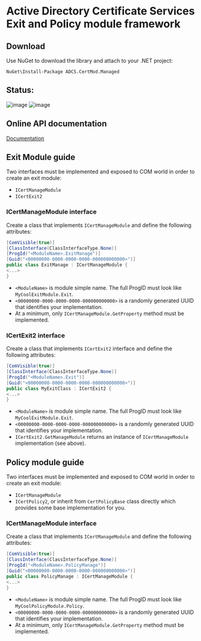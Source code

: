 # Active Directory Certificate Services Exit and Policy module framework

## Download
Use NuGet to download the library and attach to your .NET project:
```
NuGet\Install-Package ADCS.CertMod.Managed
```

## Status:
![image](https://dev.azure.com/pkisolutions/ADCS-CertMod/_apis/build/status/ADCS-CertMod-Nupkg?branchName=master&jobName=Agent%20job%201) ![image](https://img.shields.io/nuget/v/ADCS.CertMod.Managed)

## Online API documentation
[Documentation](https://www.pkisolutions.com/apidocs/certmod)

## Exit Module guide
Two interfaces must be implemented and exposed to COM world in order to create an exit module:
- `ICertManageModule`
- `ICertExit2`

### ICertManageModule interface
Create a class that implements `ICertManageModule` and define the following attributes:
```C#
[ComVisible(true)]
[ClassInterface(ClassInterfaceType.None)]
[ProgId("<ModuleName>.ExitManage")]
[Guid("<00000000-0000-0000-0000-000000000000>")]
public class ExitManage : ICertManageModule {
<...>
}
```
- `<ModuleName>` is module simple name. The full ProgID must look like `MyCoolExitModule.Exit`.
- `<00000000-0000-0000-0000-000000000000>` is a randomly generated UUID that identifies your implementation.
- At a minimum, only `ICertManageModule.GetProperty` method must be implemented.

### ICertExit2 interface
Create a class that implements `ICertExit2` interface and define the following attributes:
```C#
[ComVisible(true)]
[ClassInterface(ClassInterfaceType.None)]
[ProgId("<ModuleName>.Exit")]
[Guid("<00000000-0000-0000-0000-000000000000>")]
public class MyExitClass : ICertExit2 {
<...>
}
```

- `<ModuleName>` is module simple name. The full ProgID must look like `MyCoolExitModule.Exit`.
- `<00000000-0000-0000-0000-000000000000>` is a randomly generated UUID that identifies your implementation.
- `ICertExit2.GetManageModule` returns an instance of `ICertManageModule` implementation (see above).

## Policy module guide
Two interfaces must be implemented and exposed to COM world in order to create an exit module:
- `ICertManageModule`
- `ICertPolicy2`, or inherit from `CertPolicyBase` class directly which provides some base implementation for you.


### ICertManageModule interface
Create a class that implements `ICertManageModule` and define the following attributes:
```C#
[ComVisible(true)]
[ClassInterface(ClassInterfaceType.None)]
[ProgId("<ModuleName>.PolicyManage")]
[Guid("<00000000-0000-0000-0000-000000000000>")]
public class PolicyManage : ICertManageModule {
<...>
}
```
- `<ModuleName>` is module simple name. The full ProgID must look like `MyCoolPolicyModule.Policy`.
- `<00000000-0000-0000-0000-000000000000>` is a randomly generated UUID that identifies your implementation.
- At a minimum, only `ICertManageModule.GetProperty` method must be implemented.
